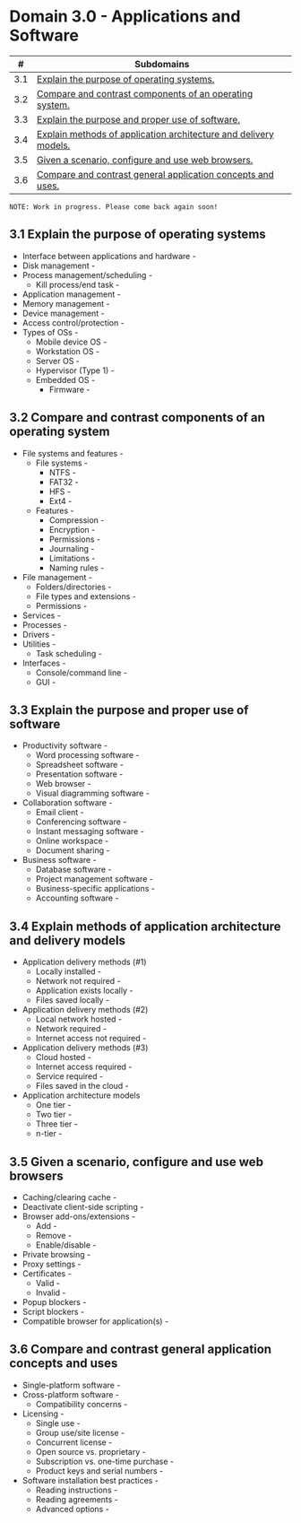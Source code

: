 # Domain 3.0 - Applications and Software

| # | Subdomains   | 
|---|---|
|3.1 | [Explain the purpose of operating systems.](https://github.com/erich-tech/ITF_Plus/edit/main/Domain_3-Applications_and_Software/3.1#readme) |
|3.2 | [Compare and contrast components of an operating system.](https://github.com/erich-tech/ITF_Plus/edit/main/Domain_3-Applications_and_Software/3.2#readme) |
|3.3 | [Explain the purpose and proper use of software.](https://github.com/erich-tech/ITF_Plus/edit/main/Domain_3-Applications_and_Software/3.3#readme) |
|3.4 | [Explain methods of application architecture and delivery models.](https://github.com/erich-tech/ITF_Plus/edit/main/Domain_3-Applications_and_Software/3.4#readme) |
|3.5 | [Given a scenario, configure and use web browsers.](https://github.com/erich-tech/ITF_Plus/edit/main/Domain_3-Applications_and_Software/3.5#readme) |
|3.6 | [Compare and contrast general application concepts and uses.](https://github.com/erich-tech/ITF_Plus/edit/main/Domain_3-Applications_and_Software/3.6#readme) |



```
NOTE: Work in progress. Please come back again soon! 
```
## 3.1 Explain the purpose of operating systems
* Interface between applications and hardware - 
* Disk management - 
* Process management/scheduling - 
	* Kill process/end task - 
* Application management - 
* Memory management - 
* Device management - 
* Access control/protection - 
* Types of OSs -
	* Mobile device OS - 
	* Workstation OS - 
	* Server OS - 
	* Hypervisor (Type 1) - 
	* Embedded OS - 
		* Firmware - 
## 3.2 Compare and contrast components of an operating system
* File systems and features -
	* File systems - 
		* NTFS - 
		* FAT32 - 
		* HFS - 
		* Ext4 - 
	* Features - 
		* Compression - 
		* Encryption - 
		* Permissions - 
		* Journaling - 
		* Limitations - 
		* Naming rules - 
* File management - 
	* Folders/directories - 
	* File types and extensions - 
	* Permissions - 
* Services - 
* Processes - 
* Drivers - 
* Utilities - 
	* Task scheduling - 
* Interfaces - 
	* Console/command line - 
	* GUI - 

## 3.3 Explain the purpose and proper use of software
* Productivity software - 
	* Word processing software - 
	* Spreadsheet software - 
	* Presentation software - 
	* Web browser - 
	* Visual diagramming software - 
* Collaboration software - 
	* Email client - 
	* Conferencing software - 
	* Instant messaging software - 
	* Online workspace - 
	* Document sharing - 
* Business software - 
	* Database software - 
	* Project management software - 
	* Business-specific applications - 
	* Accounting software - 

## 3.4 Explain methods of application architecture and delivery models
* Application delivery methods (#1)
	* Locally installed - 
	* Network not required - 
	* Application exists locally - 
	* Files saved locally - 
* Application delivery methods (#2)
	* Local network hosted - 
	* Network required - 
	* Internet access not required - 
* Application delivery methods (#3)
	* Cloud hosted - 
	* Internet access required - 
	* Service required - 
	* Files saved in the cloud - 
* Application architecture models
	* One tier - 
	* Two tier - 
	* Three tier - 
	* n-tier - 

## 3.5 Given a scenario, configure and use web browsers
* Caching/clearing cache - 
* Deactivate client-side scripting - 
* Browser add-ons/extensions - 
	* Add - 
	* Remove - 
	* Enable/disable - 
* Private browsing - 
* Proxy settings - 
* Certificates - 
	* Valid - 
	* Invalid - 
* Popup blockers - 
* Script blockers - 
* Compatible browser for application(s) - 

## 3.6 Compare and contrast general application concepts and uses
* Single-platform software - 
* Cross-platform software - 
	* Compatibility concerns - 
* Licensing - 
	* Single use - 
	* Group use/site license - 
	* Concurrent license - 
	* Open source vs. proprietary - 
	* Subscription vs. one-time purchase - 
	* Product keys and serial numbers -
* Software installation best practices - 
	* Reading instructions - 
	* Reading agreements - 
	* Advanced options - 
